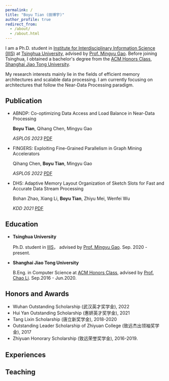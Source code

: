 ```yaml
---
permalink: /
title: "Boyu Tian (田博宇)"
author_profile: true
redirect_from: 
  - /about/
  - /about.html
---
```


I am a Ph.D. student in [Institute for Interdisciplinary Information Science (IIIS)](https://iiis.tsinghua.edu.cn/en/) at [Tsinghua University](https://www.tsinghua.edu.cn/en/), advised by [Prof. Mingyu Gao](https://people.iiis.tsinghua.edu.cn/~gaomy/). Before joining Tsinghua, I obtained a bachelor's degree from the [ACM Honors Class](https://acm.sjtu.edu.cn/home), [Shanghai Jiao Tong University](https://www.sjtu.edu.cn/). 

My research interests mainly lie in the fields of efficient memory architectures and scalable data processing. I am currently focusing on architectures that follow the Near-Data Processing paradigm. 

## Publication

* ABNDP: Co-optimizing Data Access and Load Balance in Near-Data Processing   

    **Boyu Tian**, Qihang Chen, Mingyu Gao  

    *ASPLOS 2023* [PDF](https://people.iiis.tsinghua.edu.cn/~gaomy/pubs/abndp.asplos23.pdf)

* FINGERS: Exploiting Fine-Grained Parallelism in Graph Mining Accelerators  

    Qihang Chen, **Boyu Tian**, Mingyu Gao  

    *ASPLOS 2022* [PDF](https://people.iiis.tsinghua.edu.cn/~gaomy/pubs/fingers.asplos22.pdf)

* DHS: Adaptive Memory Layout Organization of Sketch Slots for Fast and Accurate Data Stream Processing  

    Bohan Zhao, Xiang Li, **Boyu Tian**, Zhiyu Mei, Wenfei Wu  

    *KDD 2021* [PDF](https://dl.acm.org/doi/pdf/10.1145/3447548.3467353https://dl.acm.org/doi/pdf/10.1145/3447548.3467353)

## Education

* **Tsinghua University**  

    Ph.D. student in [IIIS](https://iiis.tsinghua.edu.cn/en/)， advised by [Prof. Mingyu Gao](https://people.iiis.tsinghua.edu.cn/~gaomy/). Sep. 2020 - present.

* **Shanghai Jiao Tong University**  

    B.Eng. in Computer Science at [ACM Honors Class](https://acm.sjtu.edu.cn/home), advised by [Prof. Chao Li](https://www.cs.sjtu.edu.cn/~lichao/). Sep.2016 - Jun.2020.


## Honors and Awards
* Wuhan Outstanding Scholarship (武汉英才奖学金), 2022
* Hui Yan Outstanding Scholarship (惠妍英才奖学金), 2021
* Tang Lixin Scholarship (唐立新奖学金), 2018-2020
* Outstanding Leader Scholarship of Zhiyuan College (致远杰出领袖奖学金), 2017
* Zhiyuan Honorary Scholarship (致远荣誉奖学金), 2016-2019.

## Experiences


## Teaching

